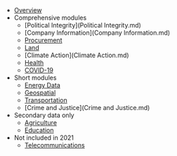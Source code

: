 * [Overview](index.md)
* Comprehensive modules
    * [Political Integrity](Political Integrity.md)
    * [Company Information](Company Information.md)
    * [Procurement](Procurement.md)
    * [Land](Land.md)
    * [Climate Action](Climate Action.md)
    * [Health](Health.md)
    * [COVID-19](COVID-19.md)
* Short modules
    * [Energy Data](Energy.md)
    * [Geospatial](Geospatial.md)
    * [Transportation](Transportation.md)
    * [Crime and Justice](Crime and Justice.md)
* Secondary data only
    * [Agriculture](Agriculture.md)
    * [Education](Education.md)
* Not included in 2021
    * [Telecommunications](Telecommunications.md)
